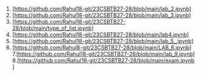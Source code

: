 1. [https://github.com/Rahul18-git/23CSBTB27-28/blob/main/lab_2.ipynb]
2. [https://github.com/Rahul18-git/23CSBTB27-28/blob/main/lab_3.ipynb]
3. [https://github.com/Rahul18-git/23CSBTB27-28/blob/main/type_of_list.ipynb]
4. [https://github.com/Rahul18-git/23CSBTB27-28/blob/main/lab4.ipynb]
5. [https://github.com/Rahul18-git/23CSBTB27-28/blob/main/lab_5_.ipynb]
6. [https://github.com/Rahul8-git/23CSBTB27-28/blob/main/LAB_6.ipynb]
7.[https://github.com/Rahul18-git/23CSBTB27-28/blob/main/lab_9.ipynb]
8.[https://github.com/Rahul18-git/23CSBTB27-28/blob/main/exam.ipynb ]
